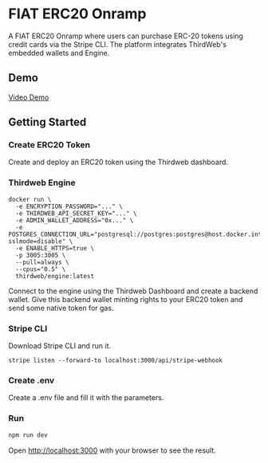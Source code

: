 # FIAT ERC20 Onramp
A FIAT ERC20 Onramp where users can purchase ERC-20 tokens using credit cards via the Stripe CLI. The platform integrates ThirdWeb's embedded wallets and Engine.

## Demo
[Video Demo](https://streamable.com/5od1rv)



## Getting Started

### Create ERC20 Token

Create and deploy an ERC20 token using the Thirdweb dashboard.

### Thirdweb Engine

```
docker run \                                                     
  -e ENCRYPTION_PASSWORD="..." \
  -e THIRDWEB_API_SECRET_KEY="..." \
  -e ADMIN_WALLET_ADDRESS="0x..." \
  -e POSTGRES_CONNECTION_URL="postgresql://postgres:postgres@host.docker.internal:5432/postgres?sslmode=disable" \
  -e ENABLE_HTTPS=true \
  -p 3005:3005 \
  --pull=always \
  --cpus="0.5" \
  thirdweb/engine:latest
```

Connect to the engine using the Thirdweb Dashboard and create a backend wallet. Give this backend wallet minting rights to your ERC20 token and send some native token for gas.


### Stripe CLI

Download Stripe CLI and run it.

```
stripe listen --forward-to localhost:3000/api/stripe-webhook
```

### Create .env

Create a .env file and fill it with the parameters.

### Run 

```bash
npm run dev
```

Open [http://localhost:3000](http://localhost:3000) with your browser to see the result.
